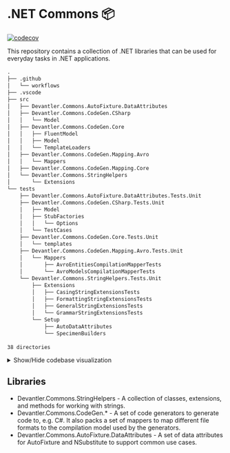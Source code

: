 # .NET Commons 📦

[![codecov](https://codecov.io/gh/devantler/dotnet-commons/branch/main/graph/badge.svg?token=ZFNJRQWYAA)](https://codecov.io/gh/devantler/dotnet-commons)

This repository contains a collection of .NET libraries that can be used for everyday tasks in .NET applications.

<!-- readme-tree start -->
```
.
├── .github
│   └── workflows
├── .vscode
├── src
│   ├── Devantler.Commons.AutoFixture.DataAttributes
│   ├── Devantler.Commons.CodeGen.CSharp
│   │   └── Model
│   ├── Devantler.Commons.CodeGen.Core
│   │   ├── FluentModel
│   │   ├── Model
│   │   └── TemplateLoaders
│   ├── Devantler.Commons.CodeGen.Mapping.Avro
│   │   └── Mappers
│   ├── Devantler.Commons.CodeGen.Mapping.Core
│   └── Devantler.Commons.StringHelpers
│       └── Extensions
└── tests
    ├── Devantler.Commons.AutoFixture.DataAttributes.Tests.Unit
    ├── Devantler.Commons.CodeGen.CSharp.Tests.Unit
    │   ├── Model
    │   ├── StubFactories
    │   │   └── Options
    │   └── TestCases
    ├── Devantler.Commons.CodeGen.Core.Tests.Unit
    │   └── templates
    ├── Devantler.Commons.CodeGen.Mapping.Avro.Tests.Unit
    │   └── Mappers
    │       ├── AvroEntitiesCompilationMapperTests
    │       └── AvroModelsCompilationMapperTests
    └── Devantler.Commons.StringHelpers.Tests.Unit
        ├── Extensions
        │   ├── CasingStringExtensionsTests
        │   ├── FormattingStringExtensionsTests
        │   ├── GeneralStringExtensionsTests
        │   └── GrammarStringExtensionsTests
        └── Setup
            ├── AutoDataAttributes
            └── SpecimenBuilders

38 directories
```
<!-- readme-tree end -->

<details>
  <summary>Show/Hide codebase visualization</summary>

![Visualization of the codebase](./diagram.svg)

</details>

## Libraries

- Devantler.Commons.StringHelpers - A collection of classes, extensions, and methods for working with strings.
- Devantler.Commons.CodeGen.* - A set of code generators to generate code to, e.g. C#. It also packs a set of mappers to map different file formats to the compilation model used by the generators.
- Devantler.Commons.AutoFixture.DataAttributes - A set of data attributes for AutoFixture and NSubstitute to support common use cases.
